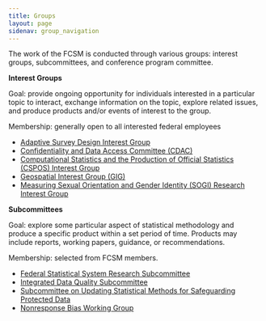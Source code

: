 ```yaml
---
title: Groups
layout: page
sidenav: group_navigation
---
```

<p>The work of the FCSM is conducted through various groups:  interest groups, subcommittees, and conference program committee.</p>  

<p><b><a id="interestgroups"></a>Interest Groups</b></p>
<p>Goal:  provide ongoing opportunity for individuals interested in a particular topic to interact, exchange information on the topic, explore related issues, and produce products and/or events of interest to the group.</p>

<p>Membership: generally open to all interested federal employees </p>

<ul>
	<li><a href="adig/">Adaptive Survey Design Interest Group </a></li>
  <li><a href="cdac/">Confidentiality and Data Access Committee (CDAC)</a></li>
  <li><a href="aboutCSPOS/">Computational Statistics and the Production of Official Statistics (CSPOS) Interest Group</a></li>
	<li><a href="gig/">Geospatial Interest Group (GIG)</a></li>
  <li><a href="SOGI/">Measuring Sexual Orientation and Gender Identity (SOGI) Research Interest Group</a></li>
</ul>

<p><b><a ID="subcommittees"></a>Subcommittees</b></p>
							
<p>Goal:  explore some particular aspect of statistical methodology and produce a specific product within a set period of time.  Products may include reports, working papers, guidance, or recommendations. </p>

<p>Membership: selected from FCSM members. </p>

<ul>
  <li><a href="fssr-subcommittee/">Federal Statistical System Research Subcommittee</a></li>
  <li><a href="data-qualit/">Integrated Data Quality Subcommittee</a></li>
  <li><a href="data-safeguards">Subcommittee on Updating Statistical Methods for Safeguarding Protected Data</a></li>
  <li><a href="nonresponse-biass">Nonresponse Bias Working Group</a></li>
</ul>